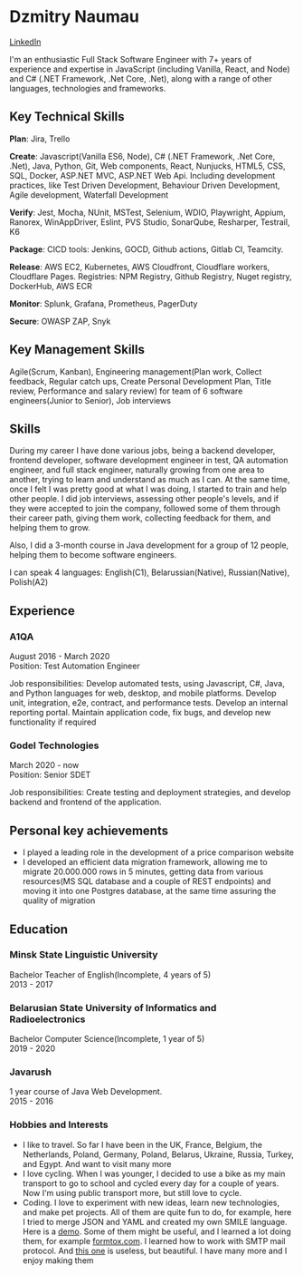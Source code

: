 # Dzmitry Naumau
[LinkedIn](https://www.linkedin.com/in/dzmitry-naumau-9589b060/)

I'm an enthusiastic Full Stack Software Engineer with 7+ years of experience and expertise in JavaScript (including Vanilla, React, and Node) and C# (.NET Framework, .Net Core, .Net), along with a range of other languages, technologies and frameworks.

## Key Technical Skills

**Plan**: Jira, Trello    

**Create**: Javascript(Vanilla ES6, Node), C# (.NET Framework, .Net Core, .Net), Java, Python, Git, Web components, React, Nunjucks, HTML5, CSS, SQL, Docker, ASP.NET MVC, ASP.NET Web Api. Including development practices, like Test Driven Development, Behaviour Driven Development, Agile development, Waterfall Development

**Verify**: Jest, Mocha, NUnit, MSTest, Selenium, WDIO, Playwright, Appium, Ranorex, WinAppDriver, Eslint, PVS Studio, SonarQube, Resharper, Testrail, K6  

**Package**: CICD tools: Jenkins, GOCD, Github actions, Gitlab CI, Teamcity.   

**Release**: AWS EC2, Kubernetes, AWS Cloudfront, Cloudflare workers, Cloudflare Pages.
Registries: NPM Registry, Github Registry, Nuget registry, DockerHub, AWS ECR  

**Monitor**: Splunk, Grafana, Prometheus, PagerDuty  

**Secure**: OWASP ZAP, Snyk

## Key Management Skills
Agile(Scrum, Kanban), Engineering management(Plan work, Collect feedback, Regular catch ups, Create Personal Development Plan, Title review, Performance and salary review) for team of 6 software engineers(Junior to Senior), Job interviews

## Skills
During my career I have done various jobs, being a backend developer, frontend developer, software development engineer in test, QA automation engineer, and full stack engineer, naturally growing from one area to another, trying to learn and understand as much as I can. At the same time, once I felt I was pretty good at what I was doing, I started to train and help other people. I did job interviews, assessing other people's levels, and if they were accepted to join the company, followed some of them through their career path, giving them work, collecting feedback for them, and helping them to grow.

Also, I did a 3-month course in Java development for a group of 12 people, helping them to become software engineers. 

I can speak 4 languages: English(C1), Belarussian(Native), Russian(Native), Polish(A2)

## Experience

### A1QA
August 2016 - March 2020  
Position: Test Automation Engineer

Job responsibilities: Develop automated tests, using Javascript, C#, Java, and Python languages for web, desktop, and mobile platforms. Develop unit, integration, e2e, contract, and performance tests. Develop an internal reporting portal. Maintain application code, fix bugs, and develop new functionality if required

### Godel Technologies
March 2020 - now  
Position: Senior SDET

Job responsibilities: Create testing and deployment strategies, and develop backend and frontend of the application.

## Personal key achievements
- I played a leading role in the development of a price comparison website
- I developed an efficient data migration framework, allowing me to migrate 20.000.000 rows in 5 minutes, getting data from various resources(MS SQL database and a couple of REST endpoints) and moving it into one Postgres database, at the same time assuring the quality of migration

## Education

### Minsk State Linguistic University
Bachelor Teacher of English(Incomplete, 4 years of 5)  
2013 - 2017

### Belarusian State University of Informatics and Radioelectronics
Bachelor Computer Science(Incomplete, 1 year of 5)  
2019 - 2020

### Javarush
1 year course of Java Web Development.   
2015 - 2016

### Hobbies and Interests
- I like to travel. So far I have been in the UK, France, Belgium, the Netherlands, Poland, Germany, Poland, Belarus, Ukraine, Russia, Turkey, and Egypt. And want to visit many more
- I love cycling. When I was younger, I decided to use a bike as my main transport to go to school and cycled every day for a couple of years. Now I'm using public transport more, but still love to cycle.
- Coding. I love to experiment with new ideas, learn new technologies, and make pet projects. All of them are quite fun to do, for example, here I tried to merge JSON and YAML and created my own SMILE language. Here is a [demo](https://smilelang.netlify.app/). Some of them might be useful, and I learned a lot doing them, for example [formtox.com](https://formtox.com/). I learned how to work with SMTP mail protocol. And [this one](https://fantasy17.pages.dev/) is useless, but beautiful. I have many more and I enjoy making them
